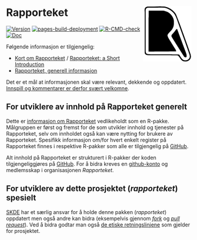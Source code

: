 # Rapporteket <a href="https://rapporteket.github.io/rapporteket/"><img src="man/figures/logo.svg" align="right" height="150" /></a>

<!-- badges: start -->
[![Version](https://img.shields.io/github/v/release/rapporteket/rapporteket?sort=semver)](https://github.com/rapporteket/rapporteket/releases)
[![pages-build-deployment](https://github.com/Rapporteket/rapporteket/actions/workflows/pages/pages-build-deployment/badge.svg)](https://github.com/Rapporteket/rapporteket/actions/workflows/pages/pages-build-deployment)
[![R-CMD-check](https://github.com/Rapporteket/rapporteket/actions/workflows/R-CMD-check.yaml/badge.svg)](https://github.com/Rapporteket/rapporteket/actions/workflows/R-CMD-check.yaml)
[![Doc](https://img.shields.io/badge/Forside-blue.svg)](https://rapporteket.github.io/rapporteket/)
<!-- badges: end -->


Følgende informasjon er tilgjengelig:

- [Kort om Rapporteket](https://rapporteket.github.io/rapporteket/articles/01_kort_introduksjon.html) / [Rapporteket: a Short Introduction](https://rapporteket.github.io/rapporteket/articles/02_short_introduction.html)
- [Rapporteket, generell informasjon](https://rapporteket.github.io/rapporteket/articles/03_generell_informasjon.html)

Det er et mål at informasjonen skal være relevant, dekkende og oppdatert. [Innspill og kommentarer er derfor svært velkomne](https://github.com/Rapporteket/rapporteket/issues).


## For utviklere av innhold på Rapporteket generelt

Dette er [informasjon om Rapporteket](https://rapporteket.github.io/rapporteket) vedlikeholdt som en R-pakke.
Målgruppen er først og fremst for de som utvikler innhold og tjenester på Rapporteket, selv om innholdet også kan være nytting for brukere av Rapporteket.
Spesifikk informasjon om/for hvert enkelt register på Rapporteket finnes i respektive R-pakker som alle er tilgjengelig på [GitHub](https://github.com/Rapporteket).

Alt innhold på Rapporteket er strukturert i R-pakker der koden tilgjengeliggjøres på [GitHub](https://github.com/Rapporteket). For å bidra kreves en [github-konto](https://github.com/join) og medlemsskap i organisasjonen *Rapporteket*.

## For utviklere av dette prosjektet (*rapporteket*) spesielt

[SKDE](https://www.skde.no/) har et særlig ansvar for å holde denne pakken (*rapporteket*) oppdatert men også andre kan bidra (eksempelvis gjennom [*fork*](https://docs.github.com/en/pull-requests/collaborating-with-pull-requests/working-with-forks/fork-a-repo) og [*pull request*](https://docs.github.com/en/pull-requests/collaborating-with-pull-requests/proposing-changes-to-your-work-with-pull-requests/about-pull-requests)). Ved å bidra godtar man også [de etiske retningslinjene](https://rapporteket.github.io/rapporteket/CODE_OF_CONDUCT.html) som gjelder for prosjektet.
